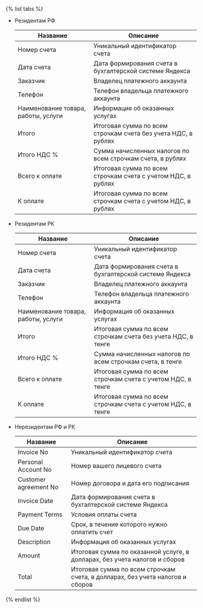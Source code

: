 
{% list tabs %}

- Резидентам РФ

  Название | Описание
  --- | ---
  Номер счета | Уникальный идентификатор счета
  Дата счета | Дата формирования счета в бухгалтерской системе Яндекса
  Заказчик | Владелец платежного аккаунта
  Телефон | Телефон владельца платежного аккаунта
  Наименование товара, работы, услуги | Информация об оказанных услугах
  Итого | Итоговая сумма по всем строчкам счета без учета НДС, в рублях
  Итого НДС % | Сумма начисленных налогов по всем строчкам счета, в рублях
  Всего к оплате | Итоговая сумма по всем строчкам счета с учетом НДС, в рублях
  К оплате | Итоговая сумма по всем строчкам счета с учетом НДС, в рублях

- Резидентам РК

  Название | Описание
  --- | ---
  Номер счета | Уникальный идентификатор счета
  Дата счета | Дата формирования счета в бухгалтерской системе Яндекса
  Заказчик | Владелец платежного аккаунта
  Телефон | Телефон владельца платежного аккаунта
  Наименование товара, работы, услуги | Информация об оказанных услугах
  Итого | Итоговая сумма по всем строчкам счета без учета НДС, в тенге
  Итого НДС % | Сумма начисленных налогов по всем строчкам счета, в тенге
  Всего к оплате | Итоговая сумма по всем строчкам счета с учетом НДС, в тенге
  К оплате | Итоговая сумма по всем строчкам счета с учетом НДС, в тенге

- Нерезидентам РФ и РК

  Название | Описание
  --- | ---
  Invoice No | Уникальный идентификатор счета
  Personal Account No | Номер вашего лицевого счета
  Customer agreement No | Номер договора и дата его подписания
  Invoice Date | Дата формирования счета в бухгалтерской системе Яндекса
  Payment Terms | Условия оплаты счета
  Due Date | Срок, в течение которого нужно оплатить счет
  Description | Информация об оказанных услугах
  Amount | Итоговая сумма по оказанной услуге, в долларах, без учета налогов и сборов
  Total | Итоговая сумма по всем строчкам счета, в долларах, без учета налогов и сборов

{% endlist %}


